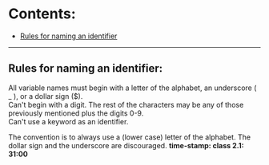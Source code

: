 # Contents: 
* [Rules for naming an identifier](#rules_for_naming_an_identifier)

<hr>

## Rules for naming an identifier:
<a name='rules_for_naming_an_identifier'></a>
All variable names must begin with a letter of the alphabet, an underscore ( _ ), or a dollar sign ($).  
Can't begin with a digit.  The rest of the characters may be any of those previously mentioned plus the digits 0-9.  
Can't use a keyword as an identifier.

The convention is to always use a (lower case) letter of the alphabet. 
The dollar sign and the underscore are discouraged.
__time-stamp: class 2.1: 31:00__